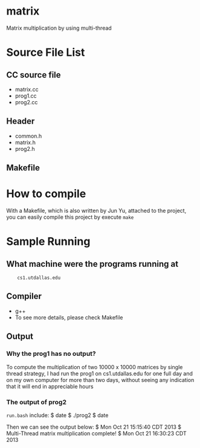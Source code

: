 matrix
======

Matrix multiplication by using multi-thread

# Source File List

## CC source file
* matrix.cc 
* prog1.cc 
* prog2.cc

## Header
* common.h
* matrix.h
* prog2.h
        
## Makefile
    
# How to compile
With a Makefile, which is also written by Jun Yu, attached to the project, 
you can easily compile this project by execute `make`
    
# Sample Running

## What machine were the programs running at
        cs1.utdallas.edu
        
## Compiler
* g++
* To see more details, please check Makefile
        
## Output

### Why the prog1 has no output?
To compute the multiplication of two 10000 x 10000 matrices by single thread strategy, 
I had run the prog1 on cs1.utdallas.edu for one full day and on my own computer for 
more than two days, without seeing any indication that it will end in appreciable hours
            
### The output of prog2
`run.bash` include: 
       $ date
       $ ./prog2
       $ date
            
Then we can see the output below:
       $ Mon Oct 21 15:15:40 CDT 2013
       $ Multi-Thread matrix multiplication complete!
       $ Mon Oct 21 16:30:23 CDT 2013
